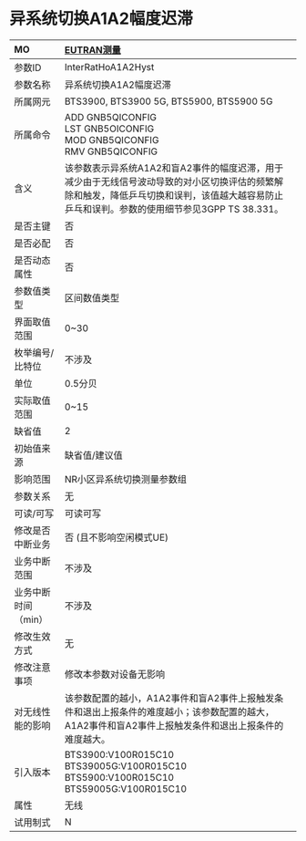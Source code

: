 # 异系统切换A1A2幅度迟滞<table><thread><tr><th align = "left">MO</th><th align = "left"><a href = "index.html#异系统切换A1A2幅度迟滞-5">EUTRAN测量</a></td></tr></thread><tbody><tr><td>参数ID</td><td>InterRatHoA1A2Hyst</td></tr><tr><td>参数名称</td><td>异系统切换A1A2幅度迟滞</td></tr><tr><td>所属网元</td><td>BTS3900, BTS3900 5G, BTS5900, BTS5900 5G</td></tr><tr><td>所属命令</td><td>ADD GNB5QICONFIG<br>LST GNB5OICONFIG<br>MOD GNB5QICONFIG<br>RMV GNB5QICONFIG</td></tr><tr><td>含义</td><td>该参数表示异系统A1A2和盲A2事件的幅度迟滞，用于减少由于无线信号波动导致的对小区切换评估的频繁解除和触发，降低乒乓切换和误判，该值越大越容易防止乒乓和误判。参数的使用细节参见3GPP TS 38.331。</td></tr><tr><td>是否主键</td><td>否</td></tr><tr><td>是否必配</td><td>否</td></tr><tr><td>是否动态属性</td><td>否</td></tr><tr><td>参数值类型</td><td>区间数值类型</td></tr><tr><td>界面取值范围</td><td>0~30</td></tr><tr><td>枚举编号/比特位</td><td>不涉及</td></tr><tr><td>单位</td><td>0.5分贝</td></tr><tr><td>实际取值范围</td><td>0~15</td></tr><tr><td>缺省值</td><td>2</td></tr><tr><td>初始值来源</td><td>缺省值/建议值</td></tr><tr><td>影响范围</td><td>NR小区异系统切换测量参数组</td></tr><tr><td>参数关系</td><td>无</td></tr><tr><td>可读/可写</td><td>可读可写</td></tr><tr><td>修改是否中断业务</td><td>否 (且不影响空闲模式UE)</td></tr><tr><td>业务中断范围</td><td>不涉及</td></tr><tr><td>业务中断时间（min）</td><td>不涉及</td></tr><tr><td>修改生效方式</td><td>无</td></tr><tr><td>修改注意事项</td><td>修改本参数对设备无影响</td></tr><tr><td>对无线性能的影响</td><td>该参数配置的越小，A1A2事件和盲A2事件上报触发条件和退出上报条件的难度越小；该参数配置的越大，A1A2事件和盲A2事件上报触发条件和退出上报条件的难度越大。</td></tr><tr><td>引入版本</td><td>BTS3900:V100R015C10<br>BTS39005G:V100R015C10<br>BTS5900:V100R015C10<br>BTS59005G:V100R015C10</td></tr><tr><td>属性</td><td>无线</td></tr><tr><td>试用制式</td><td>N</td></tr></tbody></table>